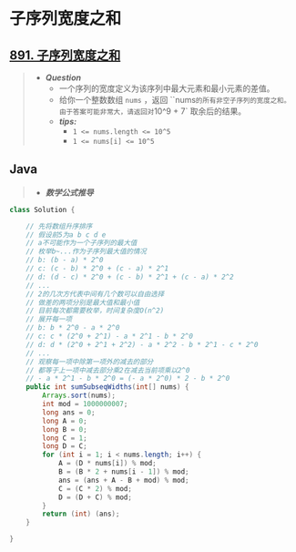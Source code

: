 # 子序列宽度之和

## [891. 子序列宽度之和](https://leetcode.cn/problems/sum-of-subsequence-widths/)

> - ***Question***
>   - 一个序列的宽度定义为该序列中最大元素和最小元素的差值。
>   - 给你一个整数数组 `nums` ，返回 ``nums` 的所有非空子序列的宽度之和。由于答案可能非常大，请返回对 `10^9 + 7` 取余后的结果。
>   - ***tips:***
>     - `1 <= nums.length <= 10^5`
>     - `1 <= nums[i] <= 10^5`

## Java

> - ***数学公式推导***

```java
class Solution {

    // 先将数组升序排序
    // 假设前5为a b c d e
    // a不可能作为一个子序列的最大值
    // 枚举b~...作为子序列最大值的情况
    // b: (b - a) * 2^0
    // c: (c - b) * 2^0 + (c - a) * 2^1
    // d: (d - c) * 2^0 + (c - b) * 2^1 + (c - a) * 2^2
    // ...
    // 2的几次方代表中间有几个数可以自由选择
    // 做差的两项分别是最大值和最小值
    // 目前每次都需要枚举，时间复杂度O(n^2)
    // 展开每一项
    // b: b * 2^0 - a * 2^0
    // c: c * (2^0 + 2^1) - a * 2^1 - b * 2^0
    // d: d * (2^0 + 2^1 + 2^2) - a * 2^2 - b * 2^1 - c * 2^0
    // ...
    // 观察每一项中除第一项外的减去的部分
    // 都等于上一项中减去部分乘2在减去当前项乘以2^0
    // - a * 2^1 - b * 2^0 = (- a * 2^0) * 2 - b * 2^0
    public int sumSubseqWidths(int[] nums) {
        Arrays.sort(nums);
        int mod = 1000000007;
        long ans = 0;
        long A = 0;
        long B = 0;
        long C = 1;
        long D = C;
        for (int i = 1; i < nums.length; i++) {
            A = (D * nums[i]) % mod;
            B = (B * 2 + nums[i - 1]) % mod;
            ans = (ans + A - B + mod) % mod;
            C = (C * 2) % mod;
            D = (D + C) % mod;
        }
        return (int) (ans);
    }

}
```
